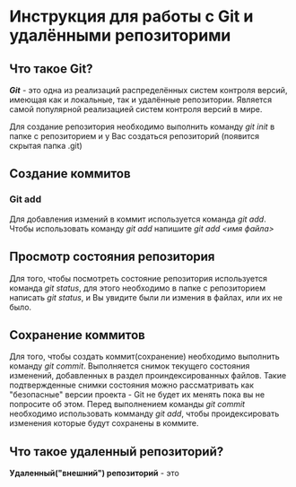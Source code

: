 # Инструкция для работы с Git и удалёнными репозиторими

## Что такое Git?

***Git*** - это одна из реализаций распределённых систем контроля версий, имеющая как и локальные, так и удалённые репозитории. Является самой популярной реализацией систем контроля версий в мире.

Для создание репозитория необходимо выполнить команду *git init* в папке с репозиторием и у Вас создаться репозиторий (появится скрытая папка .git)

## Создание коммитов

### Git add

 Для добавления измений в коммит используется команда *git add*. Чтобы использовать команду *git add* напишите *git add <имя файла>*

## Просмотр состояния репозитория

 Для того, чтобы посмотреть состояние репозитория используется команда *git status*, для этого необходимо в папке с репозиторием написать *git status*, и Вы увидите были ли измения в файлах, или их не было.

## Сохранение коммитов

Для того, чтобы создать коммит(сохранение) необходимо выполнить команду *git commit*. Выполняется снимок текущего состояния изменений, добавленных в раздел проиндексированных файлов. Такие подтвержденные снимки состояния можно рассматривать как "безопасные" версии проекта - Git не будет их менять пока вы не попросите об этом. Перед выполнением команды *git commit* необходимо использовать комманду *git add*, чтобы проидексировать изменения которые будут сохранены в коммите.

## Что такое удаленный репозиторий?

**Удаленный("внешний") репозиторий** - это 